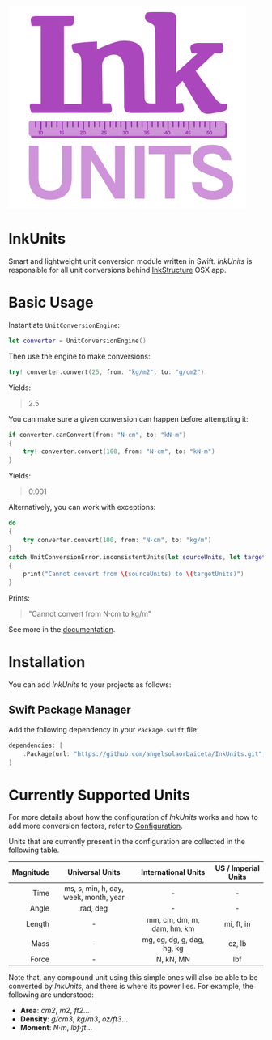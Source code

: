 ![Alt InkUnits](Documentation/Images/InkUnits.png)

# InkUnits
Smart and lightweight unit conversion module written in Swift. _InkUnits_ is responsible for all unit conversions behind [InkStructure](http://www.inkstructure.com) OSX app.

# Basic Usage
Instantiate `UnitConversionEngine`:
```swift
let converter = UnitConversionEngine()
```

Then use the engine to make conversions:
```swift
try! converter.convert(25, from: "kg/m2", to: "g/cm2")
```

Yields:
> 2.5

You can make sure a given conversion can happen before attempting it:
```swift
if converter.canConvert(from: "N·cm", to: "kN·m")
{
    try! converter.convert(100, from: "N·cm", to: "kN·m")
}
```
Yields:
> 0.001

Alternatively, you can work with exceptions:
```swift
do
{
    try converter.convert(100, from: "N·cm", to: "kg/m")
}
catch UnitConversionError.inconsistentUnits(let sourceUnits, let targetUnits)
{
    print("Cannot convert from \(sourceUnits) to \(targetUnits)")
}
```

Prints:
> "Cannot convert from N·cm to kg/m"

See more in the [documentation](Documentation/Usage.md).

# Installation
You can add _InkUnits_ to your projects as follows:

## Swift Package Manager
Add the following dependency in your `Package.swift` file:
```swift
dependencies: [
    .Package(url: "https://github.com/angelsolaorbaiceta/InkUnits.git", majorVersion: 1)
]
```

# Currently Supported Units
For more details about how the configuration of _InkUnits_ works and how to add more conversion factors, refer to [Configuration](Documentation/Configuration.md).

Units that are currently present in the configuration are collected in the following table.

| Magnitude  | Universal Units  | International Units          | US / Imperial Units   |
| ---------: | :--------------: | :--------------------------: | :-------------------: |
| Time       | ms, s, min, h, day, week, month, year | -       | -                     |
| Angle      | rad, deg         | -                            | -                     |
| Length     | -                | mm, cm, dm, m, dam, hm, km   | mi, ft, in            |
| Mass       | -                | mg, cg, dg, g, dag, hg, kg   | oz, lb                |
| Force      | -                | N, kN, MN                    | lbf                   |

Note that, any compound unit using this simple ones will also be able to be converted by _InkUnits_, and there is where its power lies. For example, the following are understood:

- **Area**: _cm2_, _m2_, _ft2_...
- **Density**: _g/cm3_, _kg/m3_, _oz/ft3_...
- **Moment**: _N·m_, _lbf·ft_...
